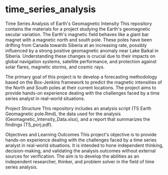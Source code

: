 # time_series_analysis

Time Series Analysis of Earth's Geomagnetic Intensity
This repository contains the materials for a project studying the Earth's geomagnetic secular variation. The Earth's magnetic field behaves like a giant bar magnet with a magnetic north and south pole. These poles have been drifting from Canada towards Siberia at an increasing rate, possibly influenced by a strong positive geomagnetic anomaly near Lake Baikal in Siberia. Understanding these changes is crucial due to their impacts on global navigation systems, satellite performance, and protection against solar flares, magnetic storms, and cosmic rays.

The primary goal of this project is to develop a forecasting methodology based on the Box-Jenkins framework to predict the magnetic intensities of the North and South poles at their current locations. The project aims to provide hands-on experience dealing with the challenges faced by a time series analyst in real-world situations.

Project Structure
This repository includes an analysis script (TS Earth Geomagnetic pole.Rmd), the data used for the analysis (Geomagnetic_Intensity_Data.xlsx), and a report that summarizes the findings (TS_porj.pdf).

Objectives and Learning Outcomes
This project's objective is to provide hands-on experience dealing with the challenges faced by a time series analyst in real-world situations. It is intended to hone independent thinking, decision-making, and validating the analysis outcomes without external sources for verification. The aim is to develop the abilities as an independent researcher, thinker, and problem solver in the field of time series analysis.
